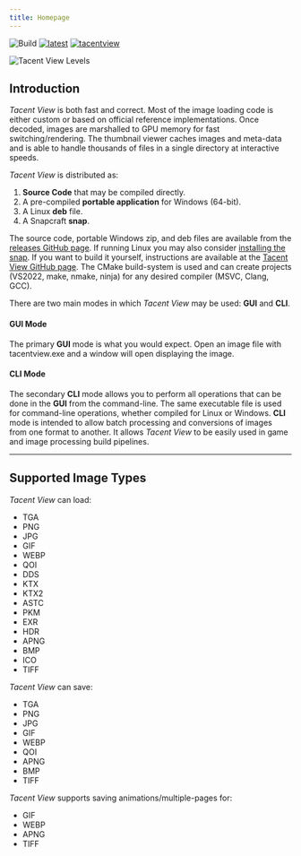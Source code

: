 ```yaml
---
title: Homepage
---
```


![Build](https://github.com/bluescan/tacentview/workflows/Build/badge.svg) [![latest](https://img.shields.io/github/v/release/bluescan/tacentview.svg)](https://github.com/bluescan/tacentview/releases) [![tacentview](https://snapcraft.io//tacentview/badge.svg)](https://snapcraft.io/tacentview)

![Tacent View Levels](https://user-images.githubusercontent.com/19311462/216225745-0ea91c61-6b07-40fc-a1b7-bd327cdded4c.gif)

## Introduction

_Tacent View_ is both fast and correct. Most of the image loading code is either custom or
based on official reference implementations. Once decoded, images are marshalled to GPU memory for
fast switching/rendering. The thumbnail viewer caches images and meta-data and is able to handle
thousands of files in a single directory at interactive speeds.

_Tacent View_ is distributed as:
1. **Source Code** that may be compiled directly.
2. A pre-compiled **portable application** for Windows (64-bit).
3. A Linux **deb** file.
4. A Snapcraft **snap**.

The source code, portable Windows zip, and deb files are available from the [releases GitHub page](https://github.com/bluescan/tacentview/releases). If running Linux you may also consider [installing the snap](https://snapcraft.io/tacentview). If you want to build it yourself, instructions are available at the [Tacent View GitHub page](https://github.com/bluescan/tacentview). The CMake build-system is used and can create projects (VS2022, make, nmake, ninja) for any desired compiler (MSVC, Clang, GCC).

There are two main modes in which _Tacent View_ may be used: **GUI** and **CLI**.

#### GUI Mode
The primary **GUI** mode is what you would expect. Open an image file with tacentview.exe and a window will open displaying the image.

#### CLI Mode
The secondary **CLI** mode allows you to perform all operations that can be done in the **GUI** from the command-line. The same executable file is used for command-line operations, whether compiled for Linux or Windows. **CLI** mode is intended to allow batch processing and conversions of images from one format to another. It allows _Tacent View_ to be easily used in game and image processing build pipelines.

---

## Supported Image Types

_Tacent View_ can load:
* TGA
* PNG
* JPG
* GIF
* WEBP
* QOI
* DDS
* KTX
* KTX2
* ASTC
* PKM
* EXR
* HDR
* APNG
* BMP
* ICO
* TIFF

_Tacent View_ can save:
* TGA
* PNG
* JPG
* GIF
* WEBP
* QOI
* APNG
* BMP
* TIFF

_Tacent View_ supports saving animations/multiple-pages for:
* GIF
* WEBP
* APNG
* TIFF

